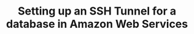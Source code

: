 ---
# -------------------------- #
#      Page & Formatting     #
# -------------------------- #

title: Setting up an SSH Tunnel for a database in Amazon Web Services
permalink: /common/databases/setting-up-ssh-tunnel-for-amazon-web-services
summary: ""

input: false
layout: tutorial


# -------------------------- #
#       Introduction         #
# -------------------------- #

intro: |
  {% include misc/data-files.html %}

  If a database is in a private subnet in your AWS account, you can use an SSH tunnel to connect Stitch. The approach in this tutorial will use a publicly accessible EC2 instance, or bastion, to create the connection. The bastion will act as an intermediary, forwarding the traffic from Stitch through an encrypted tunnel to the database in the private subnet.

  The approach outlined in this guide is applicable to both [integrations]({{ site.baseurl }}/integrations) (where data is extracted) and [destinations]({{ site.baseurl }}/destinations) (where data is loaded).

  Additionally, note the following before you get started:

  - **This tutorial is applicable only to Amazon Relational Database Services (RDS) databases.** Refer to [Setting up an SSH Tunnel for a database in Amazon Web Services guide]({{ link.connections.ssh-generic | prepend: site.baseurl }}) for general SSH setup instructions.

  - **An SSH tunnel isn’t necessarily more secure than a direct connection**. An SSH tunnel is only as secure as the monitoring and hardening you perform on the SSH server hosting the tunnel.

  If you have questions or concerns about Stitch security, please refer to the [Security FAQ]({{ link.account.security-faq | prepend: site.baseurl }}).


# -------------------------- #
#        Requirements        #
# -------------------------- #

requirements:
  - item: |
      **An Amazon Web Services (AWS) account.** Signing up is free - [click here](https://aws.amazon.com){:target="new"} or go to `https://aws.amazon.com` to create an account if you don't have one already.
  - item: |
      **Privileges in AWS that allow you to**:

        - **Create/manage EC2 instances.** This is required to create the SSH server.
        - **Create/manage Security Groups**. This is required to whitelist Stitch's IP addresses.
        - **View database details**. This is required to retrieve the database's connection details.


# -------------------------- #
#        Instructions        #
# -------------------------- #

steps:
  - title: "Verify the database's VPC"
    anchor: "verify-database-vpc"
    content: |
      First, you'll log into AWS and verify the Virtual Private Cloud (VPC) the database is in. The SSH bastion you'll create in Step 2 must reside in the same VPC as the database. 

      1. Log into your AWS account.
      2. Navigate to the RDS Dashboard in AWS. If you use the **Services** menu (top left corner), click the **RDS** option under the **Database** section.
      3. From the RDS Dashboard, click **Databases** on the left side of the page.
      4. On the page that displays, click the database you're connecting to Stitch. This will open the Instance Details page.
      5. Click the **Connectivity & security** tab if it's not already open.
      6. Locate the **VPC** field in the **Networking** section:

         ![The VPC field in the Instance Details page in AWS]({{ site.baseurl }}/images/integrations/amazon-rds-vpc.png)

      Keep the name of the VPC handy - you'll need it to complete the next step.

  - title: "Create a bastion in your VPC"
    anchor: "create-bastion-in-vpc"
    content: |
      In this step, you’ll launch an EC2 instance to serve as the SSH bastion. This publicly accessible instance will act as an intermediary, forwarding the traffic from Stitch through an encrypted tunnel to the database in the private subnet.

      **Note**: This instance must reside in the same VPC as the database. Refer to [Step 1](#verify-database-vpc) if you aren't sure which VPC to use.

    substeps:
      - title: "Configure the EC2 instance"
        anchor: "configure-ec2-instance"
        content: |
          The first part of creating a bastion in your VPC is configuring the instance.

          1. Navigate to the VPC Management Console in AWS. If you use the **Services** menu (top left corner), click the **VPC** option under the **Networking & Content Delivery** section.
          2. On the VPC Dashboard, click the **Launch EC2 Instances** button.
          3. Next, you’ll be asked to select the Amazon Machine Image, or AMI, that will be used to launch the instance.

             We’ll be using a Linux-based AMI (like Ubuntu) for this tutorial:

             ![Ubuntu Amazon Machine Image option in AWS]({{ site.baseurl }}/images/destinations/redshift-ssh-ubuntu-ami.png)

             Click the **Select** button next to the AMI you want to use.
          4. On the next page, you'll select the instance type. Generally, a small instance will work just fine as a bastion. For example: `t2.medium`. You can find more info about instance types on [Amazon's website](https://aws.amazon.com/ec2/instance-types/).

             After you select the instance type, click the **Configure Instance Details** button in the lower right corner of the page to continue.
          5. On the Configure Instance Details page, fill in the following fields:
             - **Network** - Select the same VPC that the database is in. Refer to [Step 1](#verify-database-vpc) if you aren't sure which VPC to use.
             - **Subnet** - Select the subnet you want to associate with the EC2 instance. This should be a **public** subnet - that is, a subnet with an Internet Gateway - as this will automatically assign a public IP address to machines in the subnet.

               If you’re not sure what subnet to use, simply leave this as the default.
             - **Auto-assign public IP** - Select **Enable** from the drop-down. This should be enabled to ensure the machine has a public IP address.

               Here's a look at our setup:

               ![Configuring the EC2 instance details]({{ site.baseurl }}/images/integrations/amazon-rds-ec2-instance-details.png)
          6. Click the **Next: Add Storage** button in the lower right corner of the page to continue.
          7. If you're only using the machine as a bastion (which is what we're doing in this tutorial), adding storage and tags are unnecessary. Skip over these pages until you reach the **Configure Security Group** page.

      - title: "Configure the EC2 instance's Security Group"
        anchor: "ec2-instance-security-group"
        content: |
          The second part of creating a bastion in your VPC is configuring the security group. During this step, you'll add Stitch's IP addresses to the security group, which will allow traffic from Stitch to access the bastion.

          You can create a **new** Security Group or update an existing one. For this tutorial, we'll create a new group.

          1. In the **Assign a security group** field, select **Create a new security group**.
          2. In the **Security group name** field, enter a unique name for the Security Group. For example: `Stitch Bastion`
          3. In the table below the **Description** field, you'll add Stitch's IP addresses to the security group:
             - **Type**: If the default SSH port for your server is 22, set this to **SSH**.

                If it’s something else, set this to **Custom TCP Rule**.
             - **Protocol**: This will default to **TCP** - leave it as-is.
             - **Port Range**: This is the number of the SSH port associated with the bastion. **If you selected SSH as the Type**, this will default to `22`.

                **If you selected Custom TCP Rule**, enter the number of the SSH port in this field.
             - **Source**: This should default to **Custom**. In the field next to the Source drop-down menu, paste one of the following IP addresses:

                {% for ip-address in ip-addresses %}
                - {{ ip-address.ip }}
                {% endfor %}

          4. Click the **Add Rule** button to add another rule.
          5. Repeat steps 3 and 4 until all of Stitch's IP addresses have been added to the Security Group.

             Here's what the Security Group rules should look like:

             ![Configuring the EC2 Instance Security Group]({{ site.baseurl }}/images/destinations/redshift-ssh-ec2-security-group.png)
          6. When finished, click the **Review and Launch** button in the lower right corner of the page.

      - title: "Review and launch the EC2 instance"
        anchor: "review-launch-ec2-instance"
        content: |
          The last step is to review the settings for the EC2 instance and launch it.

          Review the instance's settings, paying particular attention to the fields highlighted in the image below:

          ![Reviewing the EC2 Instance Details]({{ site.baseurl }}/images/integrations/amazon-rds-ec2-instance-review.png)

          - The **Security Groups** section should list either a new Security Group for Stitch OR an existing group that contains group rules for Stitch's IP addresses. If it doesn't, [refer to Step 2.2](#ec2-instance-security-group) for instructions.
          - In the **Instance Details** section:
             - **Network**: This field should contain the ID of the same VPC that the database is in.
             - **Subnet**: This field should contain the ID of a public subnet.
             - **Assign Public IP & Assign IPv6 IP:** We strongly recommend using a [public subnet with the instance](#configure-ec2-instance) and auto-assigning a public IP address. This will ensure that Stitch can access the instance.

          After you're reviewed the instance's settings, click the **Launch** button in the lower right corner to launch the instance.

          **Note**: It may take a few minutes for the instance creation process to complete. The status in the VPC Dashboard page will change to `Available` when the instance is ready.

  - title: "Enable the bastion to access the database"
    anchor: "enable-bastion-access"
    content: |
      After the EC2 instance has finished initializing, you can move onto configuring the access rules for database. In this section, you'll create a VPC Security Group that will forward traffic from the bastion (EC2 instance) to the database in the private subnet.
    
    substeps:
      - title: "Retrieve the VPC's IPv4 CIDR"
        anchor: "retrieve-vpc-ip"
        content: |
          In this step, you'll retrieve the bastion's IP address, or IPv4 CIDR. This value will be followed by a slash and a number between 0 and 32. For example: `10.0.0.0/16`

          1. Navigate to the VPC Management Console in AWS. If you use the **Services** menu (top left corner), click the **VPC** option under the **Networking & Content Delivery** section.
          2. On the VPC Dashboard, click the **Your VPCs** option under **Virtual Private Cloud** in the menu on the left side of the page.
          3. A list of all the VPCs you have access to in your AWS account will display. Locate the VPC that contains the database and the bastion.
          4. Locate the **IPv4 CIDR** column.

             If this column isn't in the table, **click on the VPC** to open its details in the bottom section of the page:

             ![VPC details & IPv4 CIDR]({{ site.baseurl }}/images/integrations/amazon-rds-vpc-ipv4-cidr.png)
          5. Copy and paste the VPC's IPv4 CIDR value somewhere convenient - you'll need it in the next step.

      - title: "Create a VPC Security Group"
        anchor: "create-vpc-security-group"
        content: |
          Now that you've retrieved the bastion's IP address, you can create a security group that will allow traffic from the bastion to access the database.

          1. From the VPC page, click the **Security Groups** option under **Security** in the menu on the left side of the page.
          2. Click the **Create Security Group** button.
          3. In the Create Security Group window:
             - **Name tag**: Enter a name tag if you want; otherwise, leave blank.
             - **Group name**: Enter `Stitch`, or a unique name for the Security Group.
             - **Description**: Enter a brief description of what the group is.
             - **VPC**: Verify that the **VPC containing the database and bastion** is selected in the drop-down.
          4. Click **Yes, Create** to create the Security Group.

      - title: "Whitelist the bastion in the VPC Security Group"
        anchor: "whitelist-bastion-vpc-security-group"
        content: |
          1. Locate and click on the Security Group you created in the previous step.
          2. In the bottom section of the page - where the Security Group's details are displayed - click the **Inbound Rules** tab.
          3. Click the **Edit** button to create an Inbound rule for the Security Group:
             - **Type:** Select **Custom TCP Rule**.
             - **Protocol**: This should default to **TCP** - leave it as-is.
             - **Port Range**: Enter the port used by the database. For example: For a PostgreSQL database, the port might be `5432`.
             - **Source**: Enter the bastion's **VPC IPv4 CIDR**. Ex: `10.0.0.0/16`

             Here's what the Inbound rule should look like:

             ![VPC inbound Security Group rule]({{ site.baseurl }}/images/destinations/redshift-ssh-vpc-security-group-rule.png)
          4. When finished, click **Save** to create the rule.

  - title: "Create a Stitch Linux user"
    anchor: "create-stitch-linux-user"
    content: |
      Next, you'll retrieve your Public Key and create a Linux user on the bastion for Stitch.
    
    substeps:
      - title: "Retrieve your Public Key"
        anchor: "retrieve-your-public-key"
        content: |
          {% include shared/retrieve-public-key.html %}

      - title: "Create the Stitch Linux user"
        anchor: "create-stitch-linux-user"
        content: |
          {% include shared/create-linux-user.html %}

  - title: "Complete the setup for Stitch"
    anchor: "complete-the-setup-for-stitch"
    content: |
      The last step is to complete the setup steps required to connect the database to Stitch. The instructions vary from database to database, and whether the database is an integration (where data is extracted) or a destination (where data is loaded).

      - If you're connecting an **integration**, locate your database in the **Integrations** list.

      - If you're connecting a **destination**, locate your database in the **Destinations** list.

      **Note**: Only Amazon-based databases are listed as this guide is only applicable to the databases listed below.

      <table class="attribute-list">
      <tr>
      <td width="50%; fixed">
      <strong>Integrations</strong>
      </td>
      <td width="50%; fixed">
      <strong>Destinations</strong>
      </td>
      </tr>
      <tr>
      <td>
      {% assign all-database-integrations = site.database-integrations | where:"input",true %}
        {% assign amazon-database-integrations = all-database-integrations | where_exp:"integration","integration.title contains 'RDS'" | sort: "title" %}

        <p>I want to extract data from:</p>

        <ul>
        {% for integration in amazon-database-integrations %}
        <li><a href="{{ integration.url }}">{{ integration.title | remove: " (v1.0)" }}</a></li>
        {% endfor %}
        </ul>
      </td>
      <td>
        {% assign rds-destinations = site.destinations | where_exp:"destination","destination.title contains 'RDS'" | sort: "title" %}

        <p>I want to load data to:</p>

        <ul>
        <li><a href="{{ link.destinations.setup.redshift | prepend: site.baseurl }}">Amazon Redshift</a></li>
        {% for destination in rds-destinations %}
        <li><a href="{{ destination.url }}">{{ destination.title | remove: "Connecting an " | remove: " Destination to Stitch" }}</a></li>
        {% endfor %}
        </ul>
      </td>
      </tr>
      </table>

---